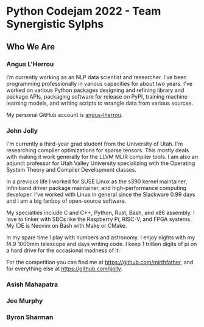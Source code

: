 # Python Codejam 2022 - Team Synergistic Sylphs

## Who We Are

### Angus L'Herrou
I’m currently working as an NLP data scientist and researcher. I’ve been programming professionally
in various capacities for about two years. I've worked on various Python packages designing and
refining library and package APIs, packaging software for release on PyPI, training machine learning
models, and writing scripts to wrangle data from various sources.

My personal GitHub account is [angus-lherrou](https://github.com/angus-lherrou).

### John Jolly
I'm currently a third-year grad student from the University of Utah. I'm researching compiler optimizations for sparse tensors. This mostly deals with making it work generally for the LLVM MLIR compiler tools. I am also an adjunct professor for Utah Valley University specializing with the Operating System Theory and Compiler Development classes.

In a previous life I worked for SUSE Linux as the s390 kernel maintainer, Infiniband driver package maintainer, and high-performance computing developer. I've worked with Linux in general since the Slackware 0.99 days and I am a big fanboy of open-source software.

My specialties include C and C++, Python, Rust, Bash, and x86 assembly. I love to tinker with SBCs like the Raspberry Pi, RISC-V, and FPGA systems. My IDE is Neovim on Bash with Make or CMake.

In my spare time I play with numbers and astronomy. I enjoy nights with my f4.9 1000mm telescope and days writing code. I keep 1 trillion digits of pi on a hard drive for the occasional madness of it.

For the competition you can find me at https://github.com/mirthfather, and for everything else at https://github.com/jjolly.

### Asish Mahapatra

### Joe Murphy

### Byron Sharman
